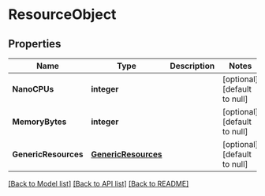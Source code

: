 # ResourceObject

## Properties
Name | Type | Description | Notes
------------ | ------------- | ------------- | -------------
**NanoCPUs** | **integer** |  | [optional] [default to null]
**MemoryBytes** | **integer** |  | [optional] [default to null]
**GenericResources** | [**GenericResources**](GenericResources.md) |  | [optional] [default to null]

[[Back to Model list]](../README.md#documentation-for-models) [[Back to API list]](../README.md#documentation-for-api-endpoints) [[Back to README]](../README.md)


